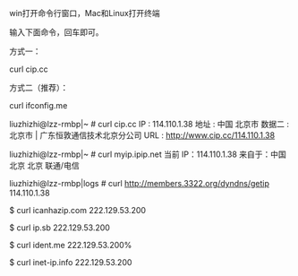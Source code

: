 win打开命令行窗口，Mac和Linux打开终端

输入下面命令，回车即可。

方式一：

curl cip.cc 

方式二（推荐）：

curl ifconfig.me


liuzhizhi@lzz-rmbp|~ # curl cip.cc
IP  : 114.110.1.38
地址  : 中国  北京市
数据二 : 北京市 | 广东恒敦通信技术北京分公司
URL : http://www.cip.cc/114.110.1.38

liuzhizhi@lzz-rmbp|~ # curl myip.ipip.net
当前 IP：114.110.1.38  来自于：中国 北京 北京 联通/电信

liuzhizhi@lzz-rmbp|logs # curl http://members.3322.org/dyndns/getip
114.110.1.38

$ curl icanhazip.com
222.129.53.200

$ curl ip.sb
222.129.53.200

$ curl ident.me
222.129.53.200%

$ curl inet-ip.info
222.129.53.200

